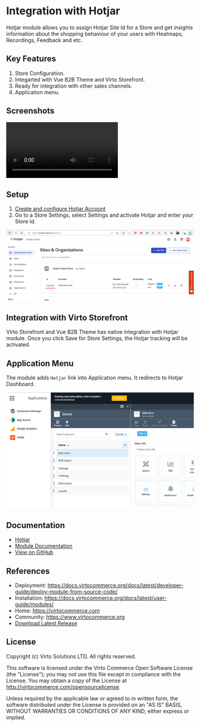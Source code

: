 # Integration with Hotjar

Hotjar module allows you to assign Hotjar Site Id for a Store and get insights information about the shopping behaviour of your users with Heatmaps, Recordings, Feedback and etc.

## Key Features
1. Store Configuration.
1. Integarted with Vue B2B Theme and Virto Storefront.
1. Ready for integration with other sales channels.
1. Application menu.

## Screenshots
![Hotjar](https://videos.ctfassets.net/lh3zuq09vnm2/2q1Ma50UnBKlnPbbRReO2j/f50946203d4a6bb26285a80a7275e571/heatmap-scrolling.mp4)

## Setup
1. [Create and сonfigure Hotjar Account](https://www.hotjar.com/)
1. Go to a Store Settings, select Settings and activate Hotjar and enter your Store Id.

![Hotjar Site Id](docs/media/hotjar-siteid.png)

## Integration with Virto Storefront
Virto Storefront and Vue B2B Theme has native integration with Hotjar module. 
Once you click Save for Store Settings, the Hotjar tracking will be activated.


## Application Menu 
The module adds `Hotjar` link into Application menu. It redirects to Hotjar Dashboard. 

![Hotjar App Menu](docs/media/app-menu.png)

## Documentation
* [Hotjar](https://www.hotjar.com/)
* [Module Documentation](https://docs.virtocommerce.org/modules/hotjar/)
* [View on GitHub](docs/index.md)

## References
* Deployment: https://docs.virtocommerce.org/docs/latest/developer-guide/deploy-module-from-source-code/
* Installation: https://docs.virtocommerce.org/docs/latest/user-guide/modules/
* Home: https://virtocommerce.com
* Community: https://www.virtocommerce.org
* [Download Latest Release](https://github.com/VirtoCommerce/vc-module-hotjar/releases/latest)

## License
Copyright (c) Virto Solutions LTD.  All rights reserved.

This software is licensed under the Virto Commerce Open Software License (the "License"); you
may not use this file except in compliance with the License. You may
obtain a copy of the License at http://virtocommerce.com/opensourcelicense.

Unless required by the applicable law or agreed to in written form, the software
distributed under the License is provided on an "AS IS" BASIS,
WITHOUT WARRANTIES OR CONDITIONS OF ANY KIND, either express or
implied.
